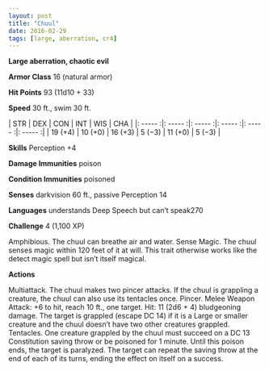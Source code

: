 ```yaml
---
layout: post
title: "Chuul"
date: 2016-02-29
tags: [large, aberration, cr4]
---
```


**Large aberration, chaotic evil**

**Armor Class** 16 (natural armor)

**Hit Points** 93 (11d10 + 33)

**Speed** 30 ft., swim 30 ft.

|   STR   |   DEX   |   CON   |   INT   |   WIS   |   CHA   |
|: ----- :|: ----- :|: ----- :|: ----- :|: ----- :|: ----- :|
| 19 (+4) | 10 (+0) | 16 (+3) | 5 (−3) | 11 (+0) | 5 (−3) |

**Skills** Perception +4 

**Damage Immunities** poison 

**Condition Immunities** poisoned 

**Senses** darkvision 60 ft., passive Perception 14 

**Languages** understands Deep Speech but can’t speak270 

**Challenge** 4 (1,100 XP)

 Amphibious. The chuul can breathe air and water. Sense Magic. The chuul senses magic within 120 feet of it at will. This trait otherwise works like the detect magic spell but isn’t itself magical. 

**Actions** 

Multiattack. The chuul makes two pincer attacks. If the chuul is grappling a creature, the chuul can also use its tentacles once. Pincer. Melee Weapon Attack: +6 to hit, reach 10 ft., one target. Hit: 11 (2d6 + 4) bludgeoning damage. The target is grappled (escape DC 14) if it is a Large or smaller creature and the chuul doesn’t have two other creatures grappled. Tentacles. One creature grappled by the chuul must succeed on a DC 13 Constitution saving throw or be poisoned for 1 minute. Until this poison ends, the target is paralyzed. The target can repeat the saving throw at the end of each of its turns, ending the effect on itself on a success.